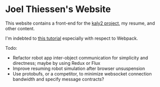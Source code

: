 Joel Thiessen's Website
=======================

This website contains a front-end for the [kaly2 project](https://github.com/jatjat/kaly2), my resume, and other content.


I'm indebted to [this tutorial](https://www.jonathan-petitcolas.com/2015/05/15/howto-setup-webpack-on-es6-react-application-with-sass.html) especially with respect to Webpack.

Todo:
  - Refactor robot app inter-object communication for simplicity and directness; maybe by using Redux or Flux
  - Improve resuming robot simulation after browser unsuspension
  - Use protobufs, or a competitor, to minimize websocket connection bandwidth and specify message contracts?
